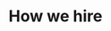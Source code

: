 ---
layout: page
title:  "How we hire"
lang: en
permalink: "/hiring-process/"
trans_url: "/fr-needed/"
category: "About"
---